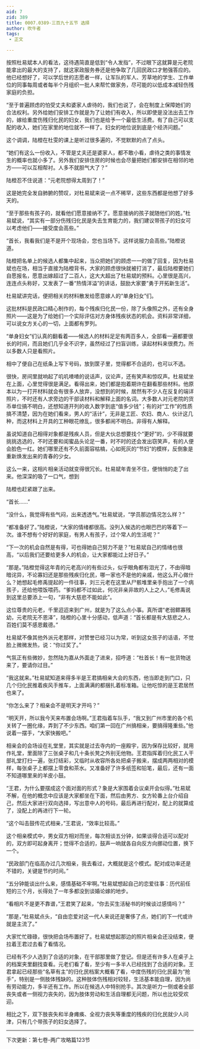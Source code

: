 ```yaml
---
aid: 7
zid: 389
title: 0007.0389-三百九十五节 选择
author: 吹牛者
tags: 
 - 正文

---
```




按照杜易斌本人的看法，这待遇简直是低到“令人发指”，不过眼下这就算是元老院能拿出的最大的支持了，就这家政服务券还是他争取了几回民政口才勉强答应的。他已经想好了，可以学后世的志愿者一样，让军队的军人、芳草地的学生、工作单位的同事每周或者每半个月组织一批人来帮忙做家务，尽可能的以低成本减轻伤残家庭的负担。

“至于普遍顾虑的怕受丈夫和婆家人虐待的，我们也说了，会在制度上保障她们的合法权利。另外给她们安排工作就是为了让她们有收入，所以即使是没法出去工作的，嫁给重度伤残归化民的妇女，我们也是给予一个最低生活费。有了自己可以支配的收入，她们在家里的地位就不一样了。妇女的地位说到底是个经济问题。”

这个调调，陆橙在杜雯的课上是听过很多遍的，不觉默默的点了点头。

“她们有这么一份收入，不管是丈夫还是婆家人，都不敢小看，虐待之类的事情发生的概率也就小多了。另外我们安排住房的时候也会尽量把她们都安排在相邻的地方――可以互相帮衬。人多不就胆气大了？”

陆橙忍不住说道：“元老院想得太周到了！”

这是她完全发自肺腑的赞叹，对杜易斌来说一点不稀罕，这些东西都是他想了好多天的。

“至于那些有孩子的，就看他们愿意接纳不了。愿意接纳的孩子就随他们的姓。”杜易斌说，“其实有一部分伤残归化民是失去生育能力的，我们建议带孩子的妇女可以考虑他们――接受度会高些。”

“首长，我看我们是不是开个现场会，您也当场下。这样说服力会高些。”陆橙说道。

陆橙把名单上的候选人都集中起来，当众把她们的顾虑一一的做了回复，因为杜易斌也在场，相当于直接为陆橙背书，大家的顾虑很快就被打消了，最后陆橙要她们自愿报名，愿意出嫁超过了二百人，这大大超出了杜易斌的预料。心里很是高兴，连连点头称好，又发表了一番“热情洋溢”的讲话，鼓励大家要“勇于开拓新生活”。

杜易斌讲完话，便把相关的材料散发给愿意嫁人的“单身妇女”们。

这批材料是民政口精心制作的，每个残疾归化民一份，除了头像照之外，还有全身照片――这是为了给她们一个实际评估对方身体残疾状态的机会。资料非常详细，可以说女方关心的一切，上面都有罗列。

“单身妇女”们认真的翻看着――候选人的材料足足有两百多人，全部看一遍都要很长的时间，而且她们几乎全不识字，虽然经过了扫盲训练，读起材料来很费力。所以多数人只是看照片。

相中了便自己在纸条上写下号码，放到筐子里，觉得都不合适的，也可以不选。

很快，房间里就响起了叽叽喳喳的说话声，议论声，还有笑声和惊叹声。杜易斌坐在上面，心里觉得很是满足。看得出来，她们都是抱着期许在翻看那些材料。他原本以为一打开材料就会有很多人放弃，没想到的时候，居然有不少人在反复的端详照片，不时还有人求旁边的干部读材料和解释上面的名词。大多数人对元老院的货币单位搞不明白，还想知道开列的收入数字到底“值多少钱”；有的对“工作”的性质搞不清楚，因为在她们看来，男人的“活计”，无非是工匠、农妇、商人、伙计这几种，而这材料上开具的工种眼花缭乱，很多都闹不明白。非得有人解释。

虽说知道自己相得对象都是残疾人员，但是大伙总想要找个“更好”的，少不得就要挑挑选选的，不时还要和闺蜜品头论足一番，时不时的还会发出窃笑声，有的人便会脸色一红。她们哪里还有不久前面容枯槁，心如死灰的“节妇”的模样，反倒象是重新焕发出来的青春的少女。

这么一来，这相片相亲活动就变得很冗长。杜易斌年青坐不住，便悄悄的走了出来。他深深的吸了一口气，想到

陆橙也赶紧跟了出来。

“首长……”

“没什么，我觉得有些气闷，出来透透气。”杜易斌说，“学员那边情况怎么样？”

“都准备好了。”陆橙说，“大家的情绪都很高。没列入候选的也眼巴巴的等着下一次。谁不想有个好好的家庭，有男人有孩子，过个常人的生活呢？”

“下一次的机会自然是有得，可也得她自己努力不是？”杜易斌自己的情绪也很高，“以后我们还要给更多人的机会，让大家都能过上好日子。”

“那是。”陆橙觉得这年青的元老高兴的有些过头，似乎眼角都有泪光了，不由得暗暗诧异，不论寡妇还是那些残疾归化民，哪一家也不是他的亲戚，他这么开心做什么？她想起毛修禹提起的一件往事，刘三元老在这里从尸骸堆里亲手抱出了一个病孩子，还给他喂饭喂药。“爹妈都不过如此，何况非亲非故的人上之人，”毛修禹说到这里总要添上一句，“非有大慈悲不能如此”。

这位尊贵的元老，千里迢迢来到广州，就是为了这么点小事。真所谓“老弱鳏寡残幼，元老院无不恩泽”，陆橙的心里十分感动，低声道：“首长都是有大慈悲之人，百姓们莫不感恩戴德。”

杜易斌不像其他外派元老那样，对赞誉已经习以为常，听到这女孩子的话语，不觉脸上微微发热，说：“你过奖了。”

气氛正有些微妙，忽然陆为嘉从外面走了进来，招呼道：“杜首长！有一批货物送来了，要请你过目。”

“我这就来。”杜易斌知道来得多半是王君搞相亲大会的东西，他当即走到门口，只几个归化民推着疾风手推车，上面满满的都捆扎着标准箱。让他吃惊的是王君居然也来了。

“你怎么来了？相亲会不是明天才开吗？”

“明天开，所以我今天来布置会场啊。”王君指着车队手，“我又到广州市里的各个机关转了一圈化缘，弄到了不少东西。咱们第一回在广州搞相亲，要搞得隆重些。”他说着一摆手，“大家快搬吧。”

相亲会的会场设在礼堂里，其实就是过去寺内的一座殿宇，因为保存比较好，就用作礼堂，里面除了三张桌子和几十条长凳之外别无他物。王君指挥着归化民工人干部礼堂打扫一遍，张灯结彩，又临时从收容所各处把桌子搬来，摆成两两相对的模样，每张桌子上都摆上零食和茶水。又准备好了许多纸签和铅笔，最后，还有一面不知道哪里来的羊皮小鼓。

“王君，为什么要摆成这个面对面的形式？象是大家围着会议桌开会似得。”杜易斌不解，在他的概念中应该是大家都坐在下面，然后由男方、女方轮番上台介绍自己，然后大家进行双向选择，写出意中人的号码，最后再进行配对，配上的就算成了，没配上的再进行下一轮。

“这个叫击鼓传花式相亲，”王君说，“效率比较高。”

这个相亲模式中，男女双方相对而坐，每次相谈五分钟，如果谈得合适可以配对的，双方即可起身离开；觉得不合适的，鼓声一响就各自向反方向挪动位置，换下一个。

“民政部门在临高办过几次相亲，我去看过，大概就是这个模式。配对成功率还是不错的，关键是节约时间。”

“五分钟能谈出什么来，感情基础不牢啊。”杜易斌想起自己的恋爱往事：历代前任短的三个月，长得处了一年多都没到谈婚论嫁的地步。

“看相片不是更不靠谱，”王君笑了起来，“你去买生活秘书的时候谈过感情吗？”

“那是，”杜易斌点头，“自由恋爱对这一代人来说还是奢侈了点，她们的下一代或许就是主流了。”

大家忙忙碌碌，很快把会场布置好了。杜易斌想起那边的照片相亲会还没结束，便拉着王君过去看了看情况。

已经有不少人选到了合适的对象，在干部那里做了登记。但是还有许多人在桌子上的档案夹里翻找查看。元老们看了看，至少有一多半人已经找到了合适的对象。王君拿起已经那些“名草有主”的归化民档案大概看了看，中度伤残的归化民最为“抢手”，特别是一侧肢体残缺的。这种肢体伤残相对较轻，生活基本能自理，因为尚有劳动能力，多半还有工作。所以在候选人中特别抢手。其次是听力一侧或者全部丧失或者一侧视力丧失的，因为肢体劳动和生活自理都无问题，所以也比较受欢迎。

相比之下，双下肢丧失和半身瘫痪、全视力丧失等重度的残疾的归化民就少人问津，只有几个带孩子的妇女选择了。

-------------------------------------------------------------

下次更新：第七卷-两广攻略篇123节



